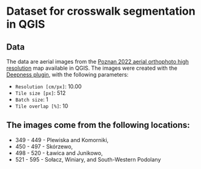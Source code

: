 # Dataset for crosswalk segmentation in QGIS

## Data

The data are aerial images from the [Poznan 2022 aerial orthophoto high resolution](https://qms.nextgis.com/geoservices/5693/) map available in QGIS.
The images were created with the [Deepness plugin](https://plugins.qgis.org/plugins/deepness/), with the following parameters:
- `Resolution [cm/px]`: 10.00
- `Tile size [px]`: 512
- `Batch size`: 1
- `Tile overlap [%]`: 10

The images come from the following locations:
- 
- 349 - 449 - Plewiska and Komorniki,
- 450 - 497 - Skórzewo,
- 498 - 520 - Ławica and Junikowo,
- 521 - 595 - Sołacz, Winiary, and South-Western Podolany 
